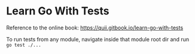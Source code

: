 # Learn Go With Tests

Reference to the online book: <https://quii.gitbook.io/learn-go-with-tests>

To run tests from any module, navigate inside that module root dir and run `go test ./...`
